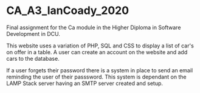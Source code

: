 # CA_A3_IanCoady_2020
Final assignment for the Ca module in the Higher Diploma in Software Development in DCU.

This website uses a variation of PHP, SQL and CSS to display a list of car's on offer in a table. A user can create an account on the website and add cars to the database.

If a user forgets their password there is a system in place to send an email reminding the user of their passsword. This system is dependant on the LAMP Stack server having an SMTP server created and setup.

